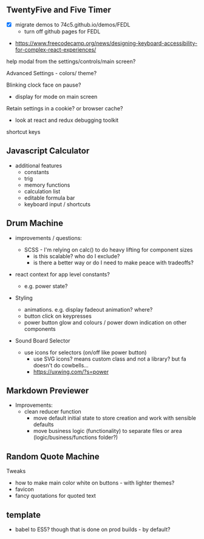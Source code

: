 ## TwentyFive and Five Timer

- [x] migrate demos to 74c5.github.io/demos/FEDL
    - turn off github pages for FEDL

- https://www.freecodecamp.org/news/designing-keyboard-accessibility-for-complex-react-experiences/

help modal from the settings/controls/main screen?

Advanced Settings - colors/ theme?

Blinking clock face on pause?

- display for mode on main screen

Retain settings in a cookie? or browser cache?

- look at react and redux debugging toolkit

shortcut keys

## Javascript Calculator

- additional features
    - constants
    - trig
    - memory functions
    - calculation list
    - editable formula bar
    - keyboard input / shortcuts

## Drum Machine

- improvements / questions:
    - SCSS - I'm relying on calc() to do heavy lifting for component sizes
        - is this scalable? who do I exclude?
        - is there a better way or do I need to make peace with tradeoffs?

- react context for app level constants?
    - e.g. power state?

- Styling
    - animations. e.g. display fadeout animation? where?
    - button click on keypresses
    - power button glow and colours / power down indication on other components

- Sound Board Selector
    - use icons for selectors (on/off like power button)
        - use SVG icons? means custom class and not a library? but fa doesn't do cowbells...
        - https://uxwing.com/?s=power


## Markdown Previewer 

- Improvements:
    - clean reducer function
        - move default initial state to store creation and work with sensible defaults
        - move business logic (functionality) to separate files or area (logic/business/functions folder?)

## Random Quote Machine

Tweaks
- how to make main color white on buttons - with lighter themes?
- favicon
- fancy quotations for quoted text

## template

- babel to ES5? though that is done on prod builds - by default?
